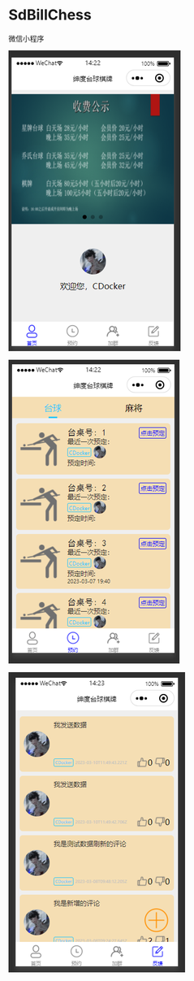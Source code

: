 # SdBillChess
微信小程序

![image1](https://github.com/CarryHekangkai/SdBillChess/blob/main/screenshots/1.png)

![image2](https://github.com/CarryHekangkai/SdBillChess/blob/main/screenshots/2.png)

![image3](https://github.com/CarryHekangkai/SdBillChess/blob/main/screenshots/3.png)